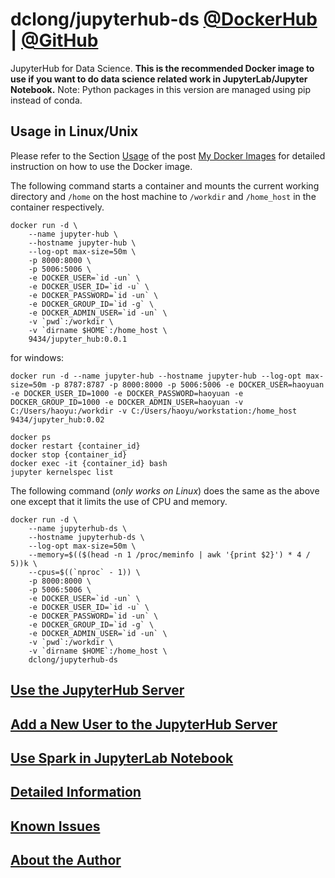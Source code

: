 # dclong/jupyterhub-ds [@DockerHub](https://hub.docker.com/r/dclong/jupyterhub-ds/) | [@GitHub](https://github.com/dclong/docker-jupyterhub-ds)

JupyterHub for Data Science.
**This is the recommended Docker image to use
if you want to do data science related work in JupyterLab/Jupyter Notebook.**
Note: Python packages in this version are managed using pip instead of conda.

## Usage in Linux/Unix

Please refer to the Section
[Usage](http://www.legendu.net/en/blog/my-docker-images/#usage)
of the post [My Docker Images](http://www.legendu.net/en/blog/my-docker-images/) 
for detailed instruction on how to use the Docker image.

The following command starts a container 
and mounts the current working directory and `/home` on the host machine 
to `/workdir` and `/home_host` in the container respectively.
```
docker run -d \
    --name jupyter-hub \
    --hostname jupyter-hub \
    --log-opt max-size=50m \
    -p 8000:8000 \
    -p 5006:5006 \
    -e DOCKER_USER=`id -un` \
    -e DOCKER_USER_ID=`id -u` \
    -e DOCKER_PASSWORD=`id -un` \
    -e DOCKER_GROUP_ID=`id -g` \
    -e DOCKER_ADMIN_USER=`id -un` \
    -v `pwd`:/workdir \
    -v `dirname $HOME`:/home_host \
    9434/jupyter_hub:0.0.1
```

for windows:

```
docker run -d --name jupyter-hub --hostname jupyter-hub --log-opt max-size=50m -p 8787:8787 -p 8000:8000 -p 5006:5006 -e DOCKER_USER=haoyuan -e DOCKER_USER_ID=1000 -e DOCKER_PASSWORD=haoyuan -e DOCKER_GROUP_ID=1000 -e DOCKER_ADMIN_USER=haoyuan -v C:/Users/haoyu:/workdir -v C:/Users/haoyu/workstation:/home_host 9434/jupyter_hub:0.02
```

```
docker ps
docker restart {container_id}
docker stop {container_id}
docker exec -it {container_id} bash
jupyter kernelspec list
```

The following command (*only works on Linux*) does the same as the above one 
except that it limits the use of CPU and memory.
```
docker run -d \
    --name jupyterhub-ds \
    --hostname jupyterhub-ds \
    --log-opt max-size=50m \
    --memory=$(($(head -n 1 /proc/meminfo | awk '{print $2}') * 4 / 5))k \
    --cpus=$((`nproc` - 1)) \
    -p 8000:8000 \
    -p 5006:5006 \
    -e DOCKER_USER=`id -un` \
    -e DOCKER_USER_ID=`id -u` \
    -e DOCKER_PASSWORD=`id -un` \
    -e DOCKER_GROUP_ID=`id -g` \
    -e DOCKER_ADMIN_USER=`id -un` \
    -v `pwd`:/workdir \
    -v `dirname $HOME`:/home_host \
    dclong/jupyterhub-ds
```

## [Use the JupyterHub Server](http://www.legendu.net/en/blog/my-docker-images/#use-the-jupyterhub-server)

## [Add a New User to the JupyterHub Server](http://www.legendu.net/en/blog/my-docker-images/#add-a-new-user-to-the-jupyterhub-server)

## [Use Spark in JupyterLab Notebook](http://www.legendu.net/en/blog/my-docker-images/#use-spark-in-jupyterlab-notebook)

## [Detailed Information](http://www.legendu.net/en/blog/my-docker-images/#list-of-images-and-detailed-information) 

## [Known Issues](http://www.legendu.net/en/blog/my-docker-images/#known-issues)

## [About the Author](http://www.legendu.net/pages/about)
